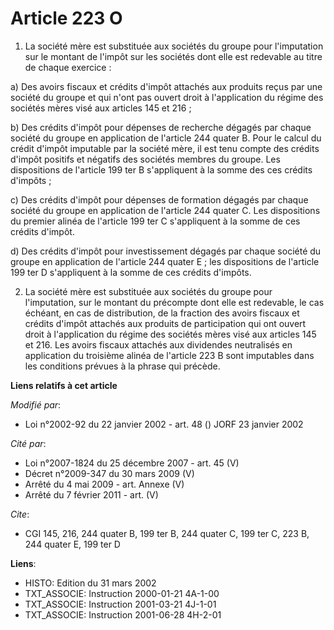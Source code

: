 # Article 223 O

1. La société mère est substituée aux sociétés du groupe pour l'imputation sur le montant de l'impôt sur les sociétés dont
elle est redevable au titre de chaque exercice :

a) Des avoirs fiscaux et crédits d'impôt attachés aux produits reçus par une société du groupe et qui n'ont pas ouvert droit
à l'application du régime des sociétés mères visé aux articles 145 et 216 ;

b) Des crédits d'impôt pour dépenses de recherche dégagés par chaque société du groupe en application de l'article 244 quater
B. Pour le calcul du crédit d'impôt imputable par la société mère, il est tenu compte des crédits d'impôt positifs et
négatifs des sociétés membres du groupe. Les dispositions de l'article 199 ter B s'appliquent à la somme des ces crédits
d'impôts ;

c) Des crédits d'impôt pour dépenses de formation dégagés par chaque société du groupe en application de l'article 244 quater
C. Les dispositions du premier alinéa de l'article 199 ter C s'appliquent à la somme de ces crédits d'impôt.

d) Des crédits d'impôt pour investissement dégagés par chaque société du groupe en application de l'article 244 quater E ;
les dispositions de l'article 199 ter D s'appliquent à la somme de ces crédits d'impôts.

2. La société mère est substituée aux sociétés du groupe pour l'imputation, sur le montant du précompte dont elle est
redevable, le cas échéant, en cas de distribution, de la fraction des avoirs fiscaux et crédits d'impôt attachés aux produits
de participation qui ont ouvert droit à l'application du régime des sociétés mères visé aux articles 145 et 216. Les avoirs
fiscaux attachés aux dividendes neutralisés en application du troisième alinéa de l'article 223 B sont imputables dans les
conditions prévues à la phrase qui précède.

**Liens relatifs à cet article**

_Modifié par_:

  - Loi n°2002-92 du 22 janvier 2002 - art. 48 () JORF 23 janvier 2002

_Cité par_:

  - Loi n°2007-1824 du 25 décembre 2007 - art. 45 (V)
  - Décret n°2009-347 du 30 mars 2009 (V)
  - Arrêté du 4 mai 2009 - art. Annexe (V)
  - Arrêté du 7 février 2011 - art. (V)

_Cite_:

  - CGI 145, 216, 244 quater B, 199 ter B, 244 quater C, 199 ter C, 223 B, 244 quater E, 199 ter D

**Liens**:

  - HISTO: Edition du 31 mars 2002
  - TXT_ASSOCIE: Instruction 2000-01-21 4A-1-00
  - TXT_ASSOCIE: Instruction 2001-03-21 4J-1-01
  - TXT_ASSOCIE: Instruction 2001-06-28 4H-2-01
